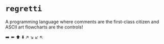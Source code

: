 # `regretti`

A programming language where comments are the first-class citizen and ASCII art flowcharts are the controls!

➡️ ⬅️ ⬆️ ⬇️ ↗️ ↘️ ↙️ ↖️
